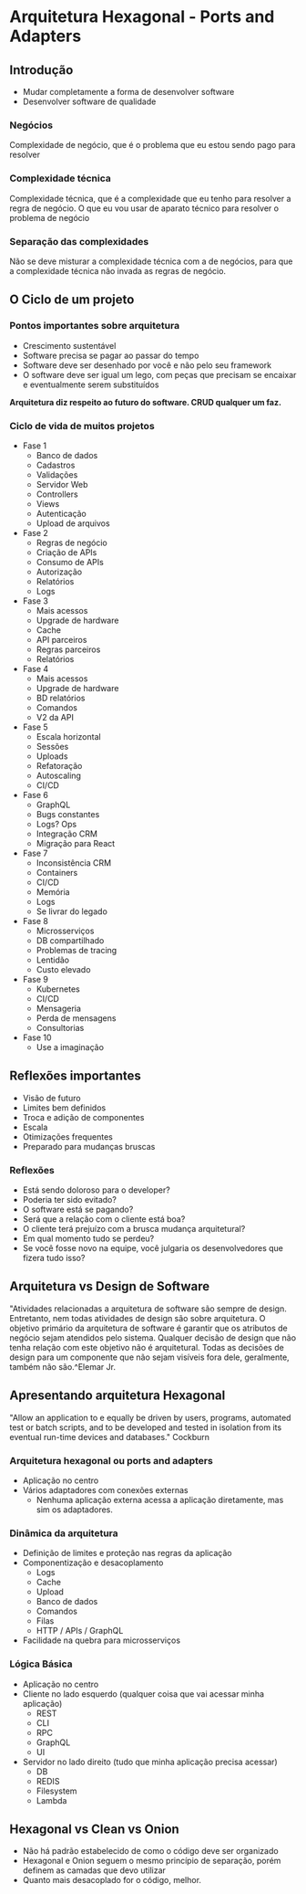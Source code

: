 # Arquitetura Hexagonal - Ports and Adapters

## Introdução

- Mudar completamente a forma de desenvolver software
- Desenvolver software de qualidade

### Negócios

Complexidade de negócio, que é o problema que eu estou sendo pago para resolver

### Complexidade técnica

Complexidade técnica, que é a complexidade que eu tenho para resolver a regra de negócio. O que eu vou usar de aparato técnico para resolver o problema de negócio

### Separação das complexidades

Não se deve misturar a complexidade técnica com a de negócios, para que a complexidade técnica não invada as regras de negócio.

## O Ciclo de um projeto

### Pontos importantes sobre arquitetura

- Crescimento sustentável
- Software precisa se pagar ao passar do tempo
- Software deve ser desenhado por você e não pelo seu framework
- O software deve ser igual um lego, com peças que precisam se encaixar e eventualmente serem substituídos

**Arquitetura diz respeito ao futuro do software. CRUD qualquer um faz.**

### Ciclo de vida de muitos projetos

- Fase 1
  - Banco de dados
  - Cadastros
  - Validações
  - Servidor Web
  - Controllers
  - Views
  - Autenticação
  - Upload de arquivos
- Fase 2
  - Regras de negócio
  - Criação de APIs
  - Consumo de APIs
  - Autorização
  - Relatórios
  - Logs
- Fase 3
  - Mais acessos
  - Upgrade de hardware
  - Cache
  - API parceiros
  - Regras parceiros
  - Relatórios
- Fase 4
  - Mais acessos
  - Upgrade de hardware
  - BD relatórios
  - Comandos
  - V2 da API
- Fase 5
  - Escala horizontal
  - Sessões
  - Uploads
  - Refatoração
  - Autoscaling
  - CI/CD
- Fase 6
  - GraphQL
  - Bugs constantes
  - Logs? Ops
  - Integração CRM
  - Migração para React
- Fase 7
  - Inconsistência CRM
  - Containers
  - CI/CD
  - Memória
  - Logs
  - Se livrar do legado
- Fase 8
  - Microsserviços
  - DB compartilhado
  - Problemas de tracing
  - Lentidão
  - Custo elevado
- Fase 9
  - Kubernetes
  - CI/CD
  - Mensageria
  - Perda de mensagens
  - Consultorias
- Fase 10
  - Use a imaginação

## Reflexões importantes

- Visão de futuro
- Limites bem definidos
- Troca e adição de componentes
- Escala
- Otimizações frequentes
- Preparado para mudanças bruscas

### Reflexões

- Está sendo doloroso para o developer?
- Poderia ter sido evitado?
- O software está se pagando?
- Será que a relação com o cliente está boa?
- O cliente terá prejuízo com a brusca mudança arquitetural?
- Em qual momento tudo se perdeu?
- Se você fosse novo na equipe, você julgaria os desenvolvedores que fizera tudo isso?

## Arquitetura vs Design de Software

"Atividades relacionadas a arquitetura de software são sempre de design. Entretanto, nem todas atividades de design são sobre arquitetura. O objetivo primário da arquitetura de software é garantir que os atributos de negócio sejam atendidos pelo sistema. Qualquer decisão de design que não tenha relação com este objetivo não é arquitetural. Todas as decisões de design para um componente que não sejam visíveis fora dele, geralmente, também não são.^Elemar Jr.

## Apresentando arquitetura Hexagonal

"Allow an application to e equally be driven by users, programs, automated test or batch scripts, and to be developed and tested in isolation from its eventual run-time devices and databases." Cockburn

### Arquitetura hexagonal ou ports and adapters

- Aplicação no centro
- Vários adaptadores com conexões externas
  - Nenhuma aplicação externa acessa a aplicação diretamente, mas sim os adaptadores.

### Dinâmica da arquitetura

- Definição de limites e proteção nas regras da aplicação
- Componentização e desacoplamento
  - Logs
  - Cache
  - Upload
  - Banco de dados
  - Comandos
  - Filas
  - HTTP / APIs / GraphQL
- Facilidade na quebra para microsserviços

### Lógica Básica

- Aplicação no centro
- Cliente no lado esquerdo (qualquer coisa que vai acessar minha aplicação)
  - REST
  - CLI
  - RPC
  - GraphQL
  - UI
- Servidor no lado direito (tudo que minha aplicação precisa acessar)
  - DB
  - REDIS
  - Filesystem
  - Lambda

## Hexagonal vs Clean vs Onion

- Não há padrão estabelecido de como o código deve ser organizado
- Hexagonal e Onion seguem o mesmo princípio de separação, porém definem as camadas que devo utilizar
- Quanto mais desacoplado for o código, melhor.
